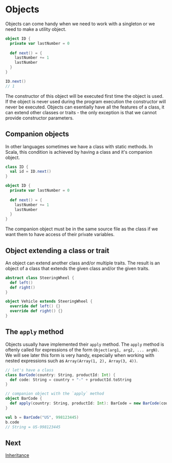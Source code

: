 Objects
=======
Objects can come handy when we need to work with a singleton or we need to make a utility object. 

```scala 
object ID {
  private var lastNumber = 0 
  
  def next() = {
    lastNumber += 1
    lastNumber
  }
}

ID.next()
// 1
```

The constructor of this object will be executed first time the object is used. If the object is never used during the program execution the constructor will never be executed. Objects can esentially have all the features of a class, it can extend other classes or traits - the only exception is that we cannot provide constructor parameters. 

Companion objects
-----------------
In other languages sometimes we have a class with static methods. In Scala, this condition is achieved by having a class and it's companion object.

```scala 
class ID {
  val id = ID.next()
}

object ID {
  private var lastNumber = 0 
  
  def next() = {
    lastNumber += 1
    lastNumber
  }
}
```

The companion object must be in the same source file as the class if we want them to have access of their private variables.

Object extending a class or trait
---------------------------------
An object can extend another class and/or multiple traits. The result is an object of a class that extends the given class and/or the given traits.

```scala 
abstract class SteeringWheel {
  def left()
  def right()
}

object Vehicle extends SteeringWheel {
  override def left() {}
  override def right() {}
}
```

The `apply` method
------------------
Objects usually have implemented their `apply` method. The `apply` method is oftenly called for expressions of the form `Object(arg1, arg2, ... argN)`. We will see later this form is very handy, especially when working with nested expressions such as `Array(Array(1, 2), Array(3, 4))`.

```scala
// let's have a class
class BarCode(country: String, productId: Int) {
  def code: String = country + "-" + productId.toString
}

// companion object with the `apply` method
object BarCode {
  def apply(country: String, productId: Int): BarCode = new BarCode(country, productId)
}

val b = BarCode("US", 998123445)
b.code
// String = US-998123445
```

Next
----
[Inheritance](inheritance.md)
